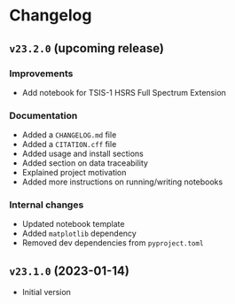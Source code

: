 # Changelog

## `v23.2.0` (upcoming release)

### Improvements

* Add notebook for TSIS-1 HSRS Full Spectrum Extension

### Documentation

* Added a `CHANGELOG.md` file
* Added a `CITATION.cff` file
* Added usage and install sections
* Added section on data traceability
* Explained project motivation
* Added more instructions on running/writing notebooks

### Internal changes

* Updated notebook template
* Added `matplotlib` dependency
* Removed dev dependencies from `pyproject.toml`

## `v23.1.0` (2023-01-14)

* Initial version